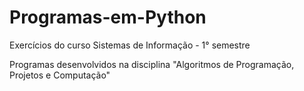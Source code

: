 # Programas-em-Python
Exercícios do curso Sistemas de Informação - 1° semestre

Programas desenvolvidos na disciplina "Algoritmos de Programação, Projetos e Computação"
